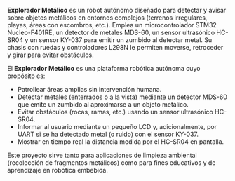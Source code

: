 **Explorador Metálico** es un robot autónomo diseñado para detectar y avisar sobre objetos metálicos en entornos complejos (terrenos irregulares, playas, áreas con escombros, etc.). 
Emplea un microcontrolador STM32 Nucleo-F401RE, un detector de metales MDS-60, un sensor ultrasónico HC-SR04 y un sensor KY-037 para emitir un zumbido al detectar metal. 
Su chasis con ruedas y controladores L298N le permiten moverse, retroceder y girar para evitar obstáculos.

El **Explorador Metálico** es una plataforma robótica autónoma cuyo propósito es:

- Patrollear áreas amplias sin intervención humana.
- Detectar metales (enter­rados o a la vista) mediante un detector MDS-60 que emite un zumbido al aproximarse a un objeto metálico.
- Evitar obstáculos (rocas, ramas, etc.) usando un sensor ultrasónico HC-SR04.
- Informar al usuario mediante un pequeño LCD y, adicionalmente, por UART si se ha detectado metal (o ruido) con el sensor KY-037.
- Mostrar en tiempo real la distancia medida por el HC-SR04 en pantalla.

Este proyecto sirve tanto para aplicaciones de limpieza ambiental (recolección de fragmentos metálicos) como para fines educativos y de aprendizaje en robótica embebida.
